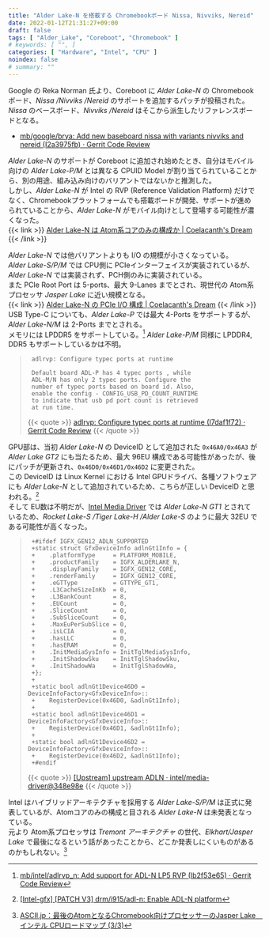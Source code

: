 ```yaml
---
title: "Alder Lake-N を搭載する Chromebookボード Nissa, Nivviks, Nereid"
date: 2022-01-12T21:31:27+09:00
draft: false
tags: [ "Alder_Lake", "Coreboot", "Chromebook" ]
# keywords: [ "", ]
categories: [ "Hardware", "Intel", "CPU" ]
noindex: false
# summary: ""
---
```


Google の Reka Norman 氏より、Coreboot に *Alder Lake-N* の Chromebookボード、*Nissa /Nivviks /Nereid* のサポートを追加するパッチが投稿された。  
*Nissa* のベースボード、*Nivviks /Nereid* はそこから派生したリファレンスボードとなる。  

 * [mb/google/brya: Add new baseboard nissa with variants nivviks and nereid (I2a3975fb) · Gerrit Code Review](https://review.coreboot.org/c/coreboot/+/60271)

*Alder Lake-N* のサポートが Coreboot に追加され始めたとき、自分はモバイル向けの *Alder Lake-P/M* とは異なる CPUID Model が割り当てられていることから、別の用途、組み込み向けのバリアントではないかと推測した。  
しかし、*Alder Lake-N* が Intel の RVP (Reference Validation Platform) だけでなく、Chromebookプラットフォームでも搭載ボードが開発、サポートが進められていることから、*Alder Lake-N* がモバイル向けとして登場する可能性が濃くなった。  
{{< link >}} [Alder Lake-N は Atom系コアのみの構成か | Coelacanth's Dream](/posts/2021/11/25/adl_n-atom-only/) {{< /link >}}

*Alder Lake-N* では他バリアントよりも I/O の規模が小さくなっている。  
*Alder Lake-S/P/M* では CPU側に PCIeインターフェイスが実装されているが、*Alder Lake-N* では実装されず、PCH側のみに実装されている。  
また PCIe Root Port は 5-ports、最大 9-Lanes までとされ、現世代の Atom系プロセッサ *Jasper Lake* に近い規模となる。  
{{< link >}} [Alder Lake-N の PCIe I/O 構成 | Coelacanth's Dream](/posts/2021/12/02/adl_n-io/) {{< /link >}}
USB Type-C についても、*Alder Lake-P* では最大 4-Ports をサポートするが、*Alder Lake-N/M* は 2-Ports までとされる。  
メモリには LPDDR5 をサポートしている。[^adl_n-lp5] *Alder Lake-P/M* 同様に LPDDR4, DDR5 もサポートしているかは不明。  

[^adl_n-lp5]: [mb/intel/adlrvp_n: Add support for ADL-N LP5 RVP (Ib2f53e65) · Gerrit Code Review](https://review.coreboot.org/c/coreboot/+/60193)

 > 		adlrvp: Configure typec ports at runtime
 > 		
 > 		Default board ADL-P has 4 typec ports , while
 > 		ADL-M/N has only 2 typec ports. Configure the
 > 		number of typec ports based on board id. Also,
 > 		enable the config - CONFIG_USB_PD_COUNT_RUNTIME
 > 		to indicate that usb pd port count is retrieved
 > 		at run time.
 >
 > {{< quote >}} [adlrvp: Configure typec ports at runtime (I7daf1f72) · Gerrit Code Review](https://chromium-review.googlesource.com/c/chromiumos/platform/ec/+/3220900) {{< /quote >}}

GPU部は、当初 *Alder Lake-N* の DeviceID として追加された `0x46A0/0x46A3` が *Alder Lake GT2* にも当たるため、最大 96EU 構成である可能性があったが、後にパッチが更新され、`0x46D0/0x46D1/0x46D2` に変更された。  
この DeviceID は Linux Kernel における Intel GPUドライバ、各種ソフトウェアにも *Alder Lake-N* として追加されているため、こちらが正しい DeviceID と思われる。[^adl_n]  
そして EU数は不明だが、[Intel Media Driver](https://github.com/intel/media-driver) では *Alder Lake-N GT1* とされているため、*Rocket Lake-S /Tiger Lake-H /Alder Lake-S* のように最大 32EU である可能性が高くなった。  

 > 		+#ifdef IGFX_GEN12_ADLN_SUPPORTED
 > 		+static struct GfxDeviceInfo adlnGt1Info = {
 > 		+    .platformType     = PLATFORM_MOBILE,
 > 		+    .productFamily    = IGFX_ALDERLAKE_N,
 > 		+    .displayFamily    = IGFX_GEN12_CORE,
 > 		+    .renderFamily     = IGFX_GEN12_CORE,
 > 		+    .eGTType          = GTTYPE_GT1,
 > 		+    .L3CacheSizeInKb  = 0,
 > 		+    .L3BankCount      = 8,
 > 		+    .EUCount          = 0,
 > 		+    .SliceCount       = 0,
 > 		+    .SubSliceCount    = 0,
 > 		+    .MaxEuPerSubSlice = 0,
 > 		+    .isLCIA           = 0,
 > 		+    .hasLLC           = 0,
 > 		+    .hasERAM          = 0,
 > 		+    .InitMediaSysInfo = InitTglMediaSysInfo,
 > 		+    .InitShadowSku    = InitTglShadowSku,
 > 		+    .InitShadowWa     = InitTglShadowWa,
 > 		+};
 > 		+
 > 		+static bool adlnGt1Device46D0 = DeviceInfoFactory<GfxDeviceInfo>::
 > 		+    RegisterDevice(0x46D0, &adlnGt1Info);
 > 		+
 > 		+static bool adlnGt1Device46D1 = DeviceInfoFactory<GfxDeviceInfo>::
 > 		+    RegisterDevice(0x46D1, &adlnGt1Info);
 > 		+
 > 		+static bool adlnGt1Device46D2 = DeviceInfoFactory<GfxDeviceInfo>::
 > 		+    RegisterDevice(0x46D2, &adlnGt1Info);
 > 		+#endif
 >
 > {{< quote >}} [[Upstream] upstream ADLN · intel/media-driver@348e98e](https://github.com/intel/media-driver/commit/348e98e90d240deecd3040f3846a27e9bb6c3ac1#diff-8dffc32a698ea3c63a66dc6c33d530bb9fafced3b89d7198e1ec929c179344a2) {{< /quote >}}

[^adl_n]: [[Intel-gfx] [PATCH V3] drm/i915/adl-n: Enable ADL-N platform](https://lists.freedesktop.org/archives/intel-gfx/2021-December/285043.html)

Intel はハイブリッドアーキテクチャを採用する *Alder Lake-S/P/M* は正式に発表しているが、Atomコアのみの構成と目される *Alder Lake-N* は未発表となっている。  
元より Atom系プロセッサは *Tremont アーキテクチャ* の世代、*Elkhart/Jasper Lake* で最後になるという話があったことから、どこか発表しにくいものがあるのかもしれない。[^ascii-atom]  

[^ascii-atom]: [ASCII.jp：最後のAtomとなるChromebook向けプロセッサーのJasper Lake　インテル CPUロードマップ (3/3)](https://ascii.jp/elem/000/004/040/4040489/3/)

